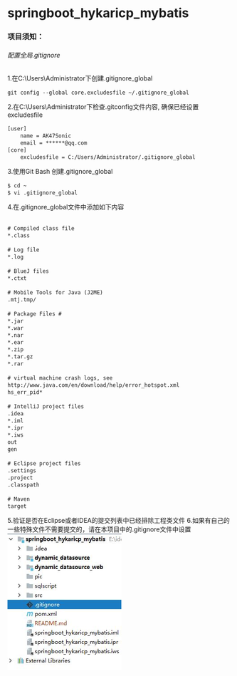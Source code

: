 # springboot_hykaricp_mybatis

### 项目须知：
###### 配置全局.gitignore
1.在C:\Users\Administrator下创建.gitignore_global
```git
git config --global core.excludesfile ~/.gitignore_global
```
2.在C:\Users\Administrator下检查.gitconfig文件内容, 确保已经设置excludesfile
```text
[user]
	name = AK47Sonic
	email = ******@qq.com
[core]
	excludesfile = C:/Users/Administrator/.gitignore_global
```
3.使用Git Bash 创建.gitignore_global
```git
$ cd ~
$ vi .gitignore_global
```
4.在.gitignore_global文件中添加如下内容
```text

# Compiled class file
*.class

# Log file
*.log

# BlueJ files
*.ctxt

# Mobile Tools for Java (J2ME)
.mtj.tmp/

# Package Files #
*.jar
*.war
*.nar
*.ear
*.zip
*.tar.gz
*.rar

# virtual machine crash logs, see http://www.java.com/en/download/help/error_hotspot.xml
hs_err_pid*

# IntelliJ project files
.idea
*.iml
*.ipr
*.iws
out
gen

# Eclipse project files
.settings
.project
.classpath

# Maven
target

```
5.验证是否在Eclipse或者IDEA的提交列表中已经排除工程类文件
6.如果有自己的一些特殊文件不需要提交的，请在本项目中的.gitignore文件中设置  
![gitigore](pic/gitignore.JPG)



